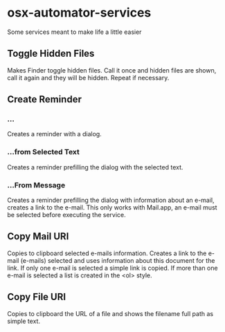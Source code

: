 # osx-automator-services
Some services meant to make life a little easier

## Toggle Hidden Files
Makes Finder toggle hidden files. Call it once and hidden files are shown, call it again and they will be hidden. Repeat if necessary.

## Create Reminder
### ...
Creates a reminder with a dialog.

### ...from Selected Text
Creates a reminder prefilling the dialog with the selected text.

### ...From Message
Creates a reminder prefilling the dialog with information about an e-mail, creates a link to the e-mail. This only works with Mail.app, an e-mail must be selected before executing the service.

## Copy Mail URI
Copies to clipboard selected e-mails information. Creates a link to the e-mail (e-mails) selected and uses information about this document for the link. If only one e-mail is selected a simple link is copied. If more than one e-mail is selected a list is created in the &lt;ol&gt; style.

## Copy File URI
Copies to clipboard the URL of a file and shows the filename full path as simple text.